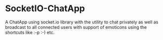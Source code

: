 # SocketIO-ChatApp
A ChatApp using socket.io library with the utility to chat privately as well as broadcast to all connected users with support of emoticons using the shortcuts like :-p :-) etc.
